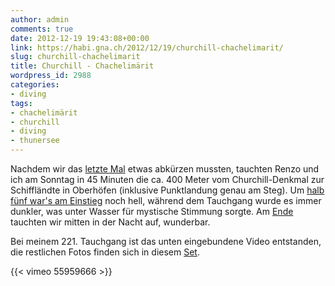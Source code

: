 ```yaml
---
author: admin
comments: true
date: 2012-12-19 19:43:08+00:00
link: https://habi.gna.ch/2012/12/19/churchill-chachelimarit/
slug: churchill-chachelimarit
title: Churchill - Chachelimärit
wordpress_id: 2988
categories:
- diving
tags:
- chachelimärit
- churchill
- diving
- thunersee
---
```


Nachdem wir das [letzte Mal](https://habi.gna.ch/2012/01/02/letzter-tauchgang-im-2011/) etwas abkürzen mussten, tauchten Renzo und ich am Sonntag in 45 Minuten die ca. 400 Meter vom Churchill-Denkmal zur Schiffländte in Oberhöfen (inklusive Punktlandung genau am Steg).
Um [halb fünf war's am Einstieg](https://www.flickr.com/photos/habi/8278900370/in/set-72157632263027614) noch hell, während dem Tauchgang wurde es immer dunkler, was unter Wasser für mystische Stimmung sorgte.
Am [Ende](https://www.flickr.com/photos/habi/8278904216/in/set-72157632263027614) tauchten wir mitten in der Nacht auf, wunderbar.

Bei meinem 221. Tauchgang ist das unten eingebundene Video entstanden, die restlichen Fotos finden sich in diesem [Set](http://fotos.davidhaberth%C3%BCr.ch/index.php?type=sets&setId=72157632263027614).

{{< vimeo 55959666 >}}
